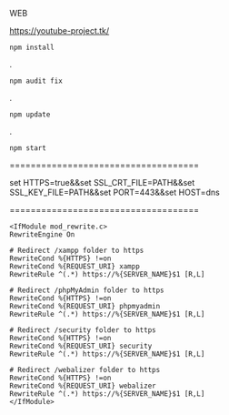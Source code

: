 WEB


https://youtube-project.tk/

    npm install
.

    npm audit fix
.

    npm update
.

    npm start


====================================

set HTTPS=true&&set SSL_CRT_FILE=PATH&&set SSL_KEY_FILE=PATH&&set PORT=443&&set HOST=dns

====================================


    <IfModule mod_rewrite.c>
    RewriteEngine On

    # Redirect /xampp folder to https
    RewriteCond %{HTTPS} !=on
    RewriteCond %{REQUEST_URI} xampp
    RewriteRule ^(.*) https://%{SERVER_NAME}$1 [R,L]

    # Redirect /phpMyAdmin folder to https
    RewriteCond %{HTTPS} !=on
    RewriteCond %{REQUEST_URI} phpmyadmin
    RewriteRule ^(.*) https://%{SERVER_NAME}$1 [R,L]

    # Redirect /security folder to https
    RewriteCond %{HTTPS} !=on
    RewriteCond %{REQUEST_URI} security
    RewriteRule ^(.*) https://%{SERVER_NAME}$1 [R,L]

    # Redirect /webalizer folder to https
    RewriteCond %{HTTPS} !=on
    RewriteCond %{REQUEST_URI} webalizer
    RewriteRule ^(.*) https://%{SERVER_NAME}$1 [R,L]
    </IfModule>

